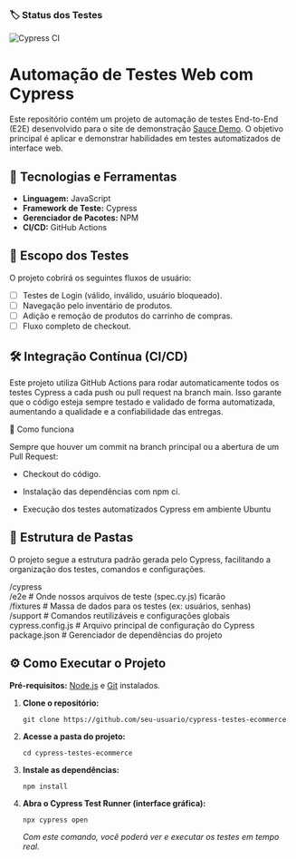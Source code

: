 ### 🏷️ Status dos Testes
![Cypress CI](https://github.com/Ryan-STT/cypress-testes-ecommerce/actions/workflows/cypress.yml/badge.svg)


# Automação de Testes Web com Cypress

Este repositório contém um projeto de automação de testes End-to-End (E2E) desenvolvido para o site de demonstração [Sauce Demo](https://www.saucedemo.com/). O objetivo principal é aplicar e demonstrar habilidades em testes automatizados de interface web.

## 🚀 Tecnologias e Ferramentas

*   **Linguagem:** JavaScript
*   **Framework de Teste:** Cypress
*   **Gerenciador de Pacotes:** NPM
*   **CI/CD:** GitHub Actions

## 🎯 Escopo dos Testes

O projeto cobrirá os seguintes fluxos de usuário:
- [ ] Testes de Login (válido, inválido, usuário bloqueado).
- [ ] Navegação pelo inventário de produtos.
- [ ] Adição e remoção de produtos do carrinho de compras.
- [ ] Fluxo completo de checkout.

## 🛠️ Integração Contínua (CI/CD)
Este projeto utiliza GitHub Actions para rodar automaticamente todos os testes Cypress a cada push ou pull request na branch main. Isso garante que o código esteja sempre testado e validado de forma automatizada, aumentando a qualidade e a confiabilidade das entregas.

🚦 Como funciona

Sempre que houver um commit na branch principal ou a abertura de um Pull Request:

- Checkout do código.

- Instalação das dependências com npm ci.

- Execução dos testes automatizados Cypress em ambiente Ubuntu

## 📂 Estrutura de Pastas

O projeto segue a estrutura padrão gerada pelo Cypress, facilitando a organização dos testes, comandos e configurações.

/cypress
<br>
/e2e # Onde nossos arquivos de teste (spec.cy.js) ficarão
<br>
/fixtures # Massa de dados para os testes (ex: usuários, senhas)
<br>
/support # Comandos reutilizáveis e configurações globais
<br>
cypress.config.js # Arquivo principal de configuração do Cypress
<br>
package.json # Gerenciador de dependências do projeto

## ⚙️ Como Executar o Projeto

**Pré-requisitos:** [Node.js](https://nodejs.org/) e [Git](https://git-scm.com/) instalados.

1.  **Clone o repositório:**
    ```
    git clone https://github.com/seu-usuario/cypress-testes-ecommerce
    ```

2.  **Acesse a pasta do projeto:**
    ```
    cd cypress-testes-ecommerce
    ```

3.  **Instale as dependências:**
    ```
    npm install
    ```

4.  **Abra o Cypress Test Runner (interface gráfica):**
    ```
    npx cypress open
    ```
    *Com este comando, você poderá ver e executar os testes em tempo real.*
